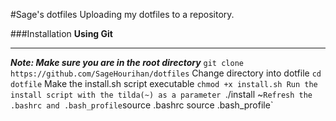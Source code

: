 #Sage's dotfiles
Uploading my dotfiles to a repository.

###Installation
**Using Git**
______
***Note: Make sure you are in the root directory***
`git clone https://github.com/SageHourihan/dotfiles`
Change directory into dotfile
`cd dotfile`
Make the install.sh script executable
`chmod +x install.sh
Run the install script with the tilda(~) as a parameter
`./install ~`
Refresh the .bashrc and .bash_profile
`source .bashrc
source .bash_profile`


